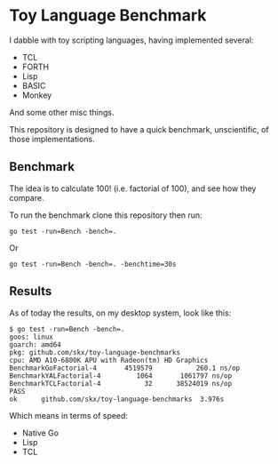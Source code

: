 # Toy Language Benchmark

I dabble with toy scripting languages, having implemented several:

* TCL
* FORTH
* Lisp
* BASIC
* Monkey

And some other misc things.

This repository is designed to have a quick benchmark, unscientific, of those implementations.

## Benchmark

The idea is to calculate 100! (i.e. factorial of 100), and see how they compare.

To run the benchmark clone this repository then run:

    go test -run=Bench -bench=.

Or

    go test -run=Bench -bench=. -benchtime=30s

## Results

As of today the results, on my desktop system, look like this:

```
$ go test -run=Bench -bench=.
goos: linux
goarch: amd64
pkg: github.com/skx/toy-language-benchmarks
cpu: AMD A10-6800K APU with Radeon(tm) HD Graphics
BenchmarkGoFactorial-4    	 4519579	       260.1 ns/op
BenchmarkYALFactorial-4   	    1064	   1061797 ns/op
BenchmarkTCLFactorial-4   	      32	  38524019 ns/op
PASS
ok  	github.com/skx/toy-language-benchmarks	3.976s
```

Which means in terms of speed:

* Native Go
* Lisp
* TCL
